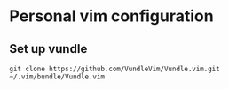 # Personal vim configuration

## Set up vundle

```
git clone https://github.com/VundleVim/Vundle.vim.git ~/.vim/bundle/Vundle.vim
```